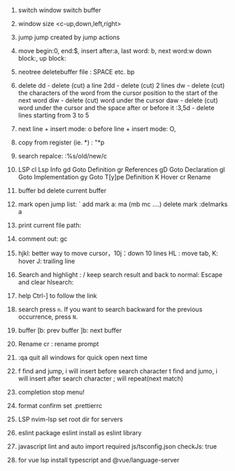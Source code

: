 1. switch window
   <c-h> <c-l>
   switch buffer
   <H><L>

2. window size
   <c-up,down,left,right>

3. jump
   <c-o> <c-i> jump created by jump actions

4. move
   begin:0, end:$, insert after:a, last word: b, next word:w
   down block:<c-D>, up block: <c-U>

5. neotree deletebuffer file
   <leader>: SPACE
   etc. <leader>bp

6. delete
   dd - delete (cut) a line
   2dd - delete (cut) 2 lines
   dw - delete (cut) the characters of the word from the cursor position to the start of the next word
   diw - delete (cut) word under the cursor
   daw - delete (cut) word under the cursor and the space after or before it
   :3,5d - delete lines starting from 3 to 5

7. next line + insert mode: o
   before line + insert mode: O,

8. copy from register (ie. *) : "*p

9. search repalce: :%s/old/new/c

10. LSP
    <leader>cl Lsp Info
    gd Goto Definition
    gr References
    gD Goto Declaration
    gI Goto Implementation
    gy Goto T[y]pe Definition
    K Hover
    <leader>cr Rename

11. buffer
    <leader>bd delete current buffer

12. mark
    open jump list: `
    add mark a: ma (mb mc ....)
    delete mark :delmarks a

13. print current file path: <c-g>

14. comment out:
    gc

15. hjkl: better way to move cursor，10j：down 10 lines
    HL : move tab, K: hover J: trailing line

16. Search and highlight : /
    keep search result and back to normal: <enter>
    Escape and clear hlsearch: <esc>

17. help
    Ctrl-] to follow the link

18. search
    press `n`. If you want to search backward for the previous occurrence, press `N`.

19. buffer
    [b: prev buffer
    ]b: next buffer

20. Rename
    <leader>cr : rename prompt

21. :qa quit all windows for quick open next time

22. f find and jump, i will insert before search character
    t find and jumo, i will insert after search character
    ; will repeat(next match)

23. completion
    <c-e> stop menu!

24. format
    confirm set .prettierrc

25. LSP
    nvim-lsp set root dir for servers

26. eslint
    package eslint install as eslint library

27. javascript lint and auto import
    required js/tsconfig.json
    checkJs: true
    
29. for vue lsp
    install typescript and @vue/language-server
